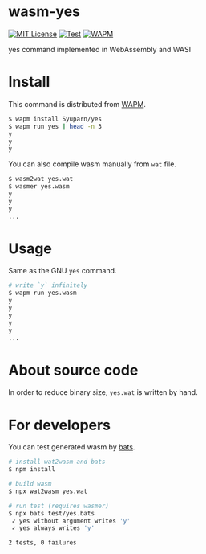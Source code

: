 # wasm-yes
[![MIT License](https://img.shields.io/badge/license-MIT-blue.svg?style=flat)](LICENSE)
[![Test](https://github.com/Syuparn/wasm-yes/actions/workflows/test.yml/badge.svg)](https://github.com/Syuparn/wasm-yes/actions/workflows/test.yml)
[![WAPM](https://img.shields.io/badge/WAPM-0.2.1-blueviolet)](https://wapm.io/Syuparn/yes)

yes command implemented in WebAssembly and WASI

# Install

This command is distributed from [WAPM](https://wapm.io/).

```bash
$ wapm install Syuparn/yes
$ wapm run yes | head -n 3
y
y
y
```

You can also compile wasm manually from `wat` file.

```bash
$ wasm2wat yes.wat
$ wasmer yes.wasm
y
y
y
...
```

# Usage

Same as the GNU `yes` command.

```bash
# write `y` infinitely
$ wapm run yes.wasm
y
y
y
y
y
...
```

# About source code

In order to reduce binary size, `yes.wat` is written by hand.

# For developers

You can test generated wasm by [bats](https://github.com/bats-core/bats-core).

```bash
# install wat2wasm and bats
$ npm install

# build wasm
$ npx wat2wasm yes.wat

# run test (requires wasmer)
$ npx bats test/yes.bats
 ✓ yes without argument writes 'y'
 ✓ yes always writes 'y'

2 tests, 0 failures
```
